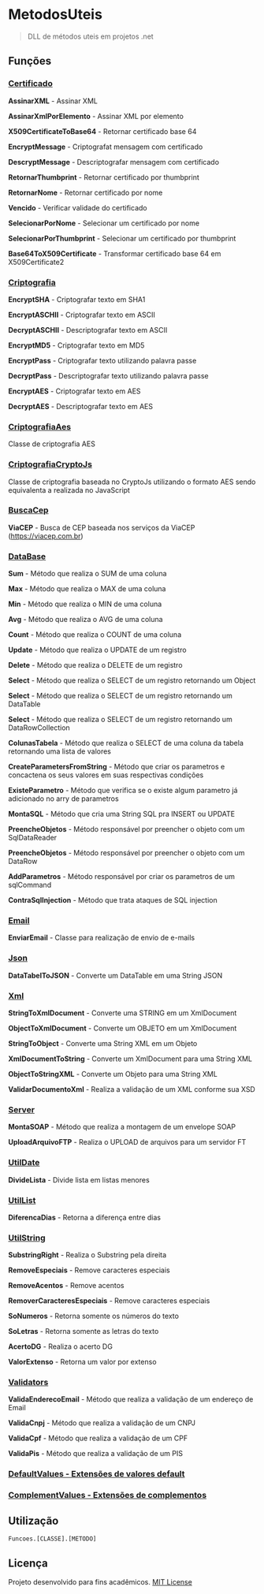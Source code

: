 # MetodosUteis
> DLL de métodos uteis em projetos .net

## Funções
### [Certificado](Funcoes/Funcoes/Classes/Certificado.cs)
**AssinarXML** - Assinar XML

**AssinarXmlPorElemento** - Assinar XML por elemento

**X509CertificateToBase64** - Retornar certificado base 64

**EncryptMessage** - Criptografat mensagem com certificado

**DescryptMessage** - Descriptografar mensagem com certificado

**RetornarThumbprint** - Retornar certificado por thumbprint

**RetornarNome** - Retornar certificado por nome

**Vencido** - Verificar validade do certificado

**SelecionarPorNome** - Selecionar um certificado por nome

**SelecionarPorThumbprint** - Selecionar um certificado por thumbprint

**Base64ToX509Certificate** - Transformar certificado base 64 em X509Certificate2

### [Criptografia](Funcoes/Funcoes/Classes/Criptografia.cs)
**EncryptSHA** - Criptografar texto em SHA1

**EncryptASCHII** - Criptografar texto em ASCII

**DecryptASCHII** - Descriptografar texto em ASCII

**EncryptMD5** - Criptografar texto em MD5

**EncryptPass** - Criptografar texto utilizando palavra passe

**DecryptPass** - Descriptografar texto utilizando palavra passe

**EncryptAES** - Criptografar texto em AES

**DecryptAES** - Descriptografar texto em AES

### [CriptografiaAes](Funcoes/Funcoes/Classes/CriptografiaAes.cs)
Classe de criptografia AES

### [CriptografiaCryptoJs](Funcoes/Funcoes/Classes/CriptografiaCryptoJs.cs)
Classe de criptografia baseada no CryptoJs utilizando o formato AES sendo equivalenta a realizada no JavaScript

### [BuscaCep](Funcoes/Funcoes/Classes/BuscaCep.cs)
**ViaCEP** - Busca de CEP baseada nos serviços da ViaCEP (https://viacep.com.br)

### [DataBase](Funcoes/Funcoes/Classes/DataBase.cs)
**Sum** - Método que realiza o SUM de uma coluna

**Max** - Método que realiza o MAX de uma coluna

**Min** - Método que realiza o MIN de uma coluna

**Avg** - Método que realiza o AVG de uma coluna

**Count** - Método que realiza o COUNT de uma coluna

**Update** - Método que realiza o UPDATE de um registro

**Delete** - Método que realiza o DELETE de um registro

**Select** - Método que realiza o SELECT de um registro retornando um Object

**Select** - Método que realiza o SELECT de um registro retornando um DataTable

**Select** - Método que realiza o SELECT de um registro retornando um DataRowCollection

**ColunasTabela** - Método que realiza o SELECT de uma coluna da tabela retornando uma lista de valores

**CreateParametersFromString** - Método que criar os parametros e concactena os seus valores em suas respectivas condições

**ExisteParametro** - Método que verifica se o existe algum parametro já adicionado no arry de parametros

**MontaSQL** - Método que cria uma String SQL pra INSERT ou UPDATE

**PreencheObjetos** - Método responsável por preencher o objeto com um SqlDataReader

**PreencheObjetos** - Método responsável por preencher o objeto com um DataRow

**AddParametros** - Método responsável por criar os parametros de um sqlCommand

**ContraSqlInjection** - Método que trata ataques de SQL injection

### [Email](Funcoes/Funcoes/Classes/Email.cs)
**EnviarEmail** - Classe para realização de envio de e-mails

### [Json](Funcoes/Funcoes/Classes/Json.cs)
**DataTabelToJSON** - Converte um DataTable em uma String JSON

### [Xml](Funcoes/Funcoes/Classes/Xml.cs)
**StringToXmlDocument** - Converte uma STRING em um XmlDocument

**ObjectToXmlDocument** - Converte um OBJETO em um XmlDocument

**StringToObject** - Converte uma String XML em um Objeto

**XmlDocumentToString** - Converte um XmlDocument para uma String XML

**ObjectToStringXML** - Converte um Objeto para uma String XML

**ValidarDocumentoXml** - Realiza a validação de um XML conforme sua XSD

### [Server](Funcoes/Funcoes/Classes/Server.cs)
**MontaSOAP** - Método que realiza a montagem de um envelope SOAP

**UploadArquivoFTP** - Realiza o UPLOAD de arquivos para um servidor FT

### [UtilDate](Funcoes/Funcoes/Classes/UtilDate.cs)
**DivideLista** - Divide lista em listas menores

### [UtilList](Funcoes/Funcoes/Classes/UtilList.cs)
**DiferencaDias** - Retorna a diferença entre dias

### [UtilString](Funcoes/Funcoes/Classes/UtilString.cs)
**SubstringRight** - Realiza o Substring pela direita

**RemoveEspeciais** - Remove caracteres especiais

**RemoveAcentos** - Remove acentos

**RemoverCaracteresEspeciais** - Remove caracteres especiais

**SoNumeros** - Retorna somente os números do texto

**SoLetras** - Retorna somente as letras do texto

**AcertoDG** - Realiza o acerto DG

**ValorExtenso** - Retorna um valor por extenso

### [Validators](Funcoes/Funcoes/Classes/Validators.cs)
**ValidaEnderecoEmail** - Método que realiza a validação de um endereço de Email

**ValidaCnpj** - Método que realiza a validação de um CNPJ

**ValidaCpf** - Método que realiza a validação de um CPF

**ValidaPis** - Método que realiza a validação de um PIS

### [DefaultValues - Extensões de valores default](Funcoes/Funcoes/Values/DefaultValues.cs)
### [ComplementValues - Extensões de complementos](Funcoes/Funcoes/Values/ComplementValues.cs)

## Utilização

```
Funcoes.[CLASSE].[METODO]
```

## Licença
Projeto desenvolvido para fins acadêmicos.
[MIT License](./LICENSE)
